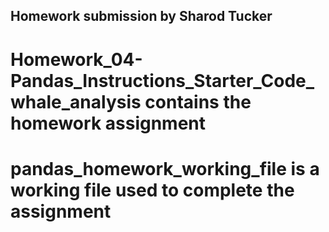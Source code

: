 ## Homework submission by Sharod Tucker

# Homework_04-Pandas_Instructions_Starter_Code_whale_analysis contains the homework assignment
# pandas_homework_working_file is a working file used to complete the assignment
